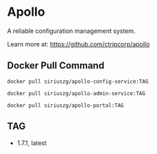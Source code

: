 # Apollo

A reliable configuration management system.

Learn more at: <https://github.com/ctripcorp/apollo>

## Docker Pull Command

`docker pull siriuszg/apollo-config-service:TAG`

`docker pull siriuszg/apollo-admin-service:TAG`

`docker pull siriuszg/apollo-portal:TAG`

## TAG

* 1.7.1, latest

